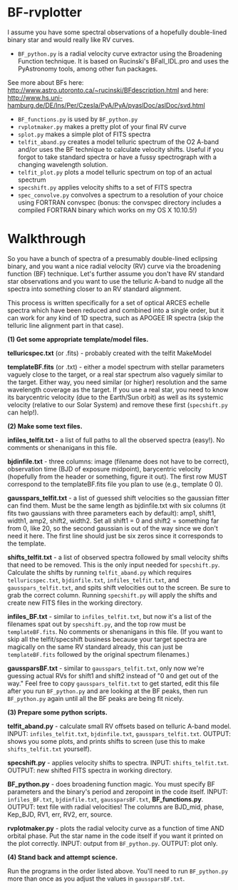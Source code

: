 BF-rvplotter
============

I assume you have some spectral observations of a hopefully double-lined binary star and would really like RV curves.

* `BF_python.py` is a radial velocity curve extractor using the Broadening Function technique. It is based on Rucinski's BFall_IDL.pro and uses the PyAstronomy tools, among other fun packages.

See more about BFs here: http://www.astro.utoronto.ca/~rucinski/BFdescription.html
and here: http://www.hs.uni-hamburg.de/DE/Ins/Per/Czesla/PyA/PyA/pyaslDoc/aslDoc/svd.html

* `BF_functions.py` is used by `BF_python.py`
* `rvplotmaker.py` makes a pretty plot of your final RV curve
* `splot.py` makes a simple plot of FITS spectra
* `telfit_aband.py` creates a model telluric spectrum of the O2 A-band and/or uses the BF technique to calculate velocity shifts. Useful if you forgot to take standard spectra or have a fussy spectrograph with a changing wavelength solution.
* `telfit_plot.py` plots a model telluric spectrum on top of an actual spectrum
* `specshift.py` applies velocity shifts to a set of FITS spectra
* `spec_convolve.py` convolves a spectrum to a resolution of your choice using FORTRAN convspec (bonus: the convspec directory includes a compiled FORTRAN binary which works on my OS X 10.10.5!)

Walkthrough
============

So you have a bunch of spectra of a presumably double-lined eclipsing binary, and you want a nice radial velocity (RV) curve via the broadening function (BF) technique. Let's further assume you don't have RV standard star observations and you want to use the telluric A-band to nudge all the spectra into something closer to an RV standard alignment.

This process is written specifically for a set of optical ARCES echelle spectra which have been reduced and combined into a single order, but it can work for any kind of 1D spectra, such as APOGEE IR spectra (skip the telluric line alignment part in that case).

**(1) Get some appropriate template/model files.**

**telluricspec.txt** (or .fits) - probably created with the telfit MakeModel

**templateBF.fits** (or .txt) - either a model spectrum with stellar parameters vaguely close to the target, or a real star spectrum also vaguely similar to the target. Either way, you need similar (or higher) resolution and the same wavelength coverage as the target. If you use a real star, you need to know its barycentric velocity (due to the Earth/Sun orbit) as well as its systemic velocity (relative to our Solar System) and remove these first (`specshift.py` can help!).

**(2) Make some text files.**

**infiles_telfit.txt** - a list of full paths to all the observed spectra (easy!). No comments or shenanigans in this file.

**bjdinfile.txt** - three columns: image (filename does not have to be correct), observation time (BJD of exposure midpoint), barycentric velocity (hopefully from the header or something, figure it out). The first row MUST correspond to the templateBF.fits file you plan to use (e.g., template 0 0).

**gausspars_telfit.txt** - a list of guessed shift velocities so the gaussian fitter can find them. Must be the same length as bjdinfile.txt with six columns (it fits two gaussians with three parameters each by default): amp1, shift1, width1, amp2, shift2, width2. Set all shift1 = 0 and shift2 = something far from 0, like 20, so the second gaussian is out of the way since we don't need it here. The first line should just be six zeros since it corresponds to the template.

**shifts_telfit.txt** - a list of observed spectra followed by small velocity shifts that need to be removed. This is the only input needed for `specshift.py`. Calculate the shifts by running `telfit_aband.py` which requires `telluricspec.txt`, `bjdinfile.txt`, `infiles_telfit.txt`, and `gausspars_telfit.txt`, and spits shift velocities out to the screen. Be sure to grab the correct column. Running `specshift.py` will apply the shifts and create new FITS files in the working directory.

**infiles_BF.txt** - similar to `infiles_telfit.txt`, but now it's a list of the filenames spat out by `specshift.py`, and the top row must be `templateBF.fits`. No comments or shenanigans in this file. (If you want to skip all the telfit/specshift business because your target spectra are magically on the same RV standard already, this can just be `templateBF.fits` followed by the original spectrum filenames.)

**gaussparsBF.txt** - similar to `gausspars_telfit.txt`, only now we're guessing actual RVs for shift1 and shift2 instead of "0 and get out of the way." Feel free to copy `gausspars_telfit.txt` to get started, edit this file after you run `BF_python.py` and are looking at the BF peaks, then run `BF_python.py` again until all the BF peaks are being fit nicely.

**(3) Prepare some python scripts.**

**telfit_aband.py** - calculate small RV offsets based on telluric A-band model.
INPUT: `infiles_telfit.txt`, `bjdinfile.txt`, `gausspars_telfit.txt`.
OUTPUT: shows you some plots, and prints shifts to screen (use this to make `shifts_telfit.txt` yourself).

**specshift.py** - applies velocity shifts to spectra.
INPUT: `shifts_telfit.txt`.
OUTPUT: new shifted FITS spectra in working directory.

**BF_python.py** - does broadening function magic. You must specify BF parameters and the binary's period and zeropoint in the code itself.
INPUT: `infiles_BF.txt`, `bjdinfile.txt`, `gaussparsBF.txt`, **BF_functions.py**.
OUTPUT: text file with radial velocities! The columns are BJD_mid, phase, Kep_BJD, RV1, err, RV2, err, source.

**rvplotmaker.py** - plots the radial velocity curve as a function of time AND orbital phase. Put the star name in the code itself if you want it printed on the plot correctly.
INPUT: output from `BF_python.py`.
OUTPUT: plot only.

**(4) Stand back and attempt science.**

Run the programs in the order listed above. You'll need to run `BF_python.py` more than once as you adjust the values in `gaussparsBF.txt`.
